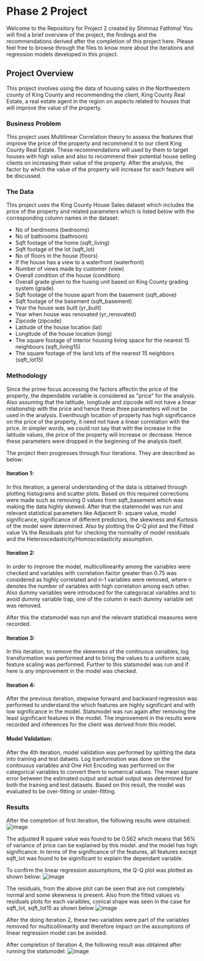# Phase 2 Project
Welcome to the Repository for Project 2 created by Shimnaz Fathima! You will find a brief overview of the project, the findings and the recommendations derived after the completion of this project here. Please feel free to browse through the files to know more about the iterations and regression models developed in this project.

## Project Overview

This project involves using the data of housing sales in the Northwestern county of King County and recommending the client, King County Real Estate, a real estate agent in the region on aspects related to houses that will improve the value of the property. 

### Business Problem

This project uses Multilinear Correlation theory to assess the features that improve the price of the property and recommend it to our client King County Real Estate. These recommendations will used by them to target houses with high value and also to recommend their potential house selling clients on increasing their value of the property. After the analysis, the factor by which the value of the property will increase for each feature will be discussed.

### The Data

This project uses the King County House Sales dataset which includes the price of the property and related parameters which is listed below with the corresponding column names in the dataset:

* No of berdrooms (bedrooms)
* No of bathrooms (bathroom)
* Sqft footage of the home (sqft_living)
* Sqft footage of the lot (sqft_lot)
* No of floors in the house (floors)
* If the house has a view to a waterfront (waterfront)
* Number of views made by customer (view)
* Overall condition of the house (condition)
* Overall grade given to the husing unit based on King County grading system (grade)
* Sqft footage of the house apart from the basement (sqft_above)
* Sqft footage of the basement (sqft_basement)
* Year the house was built (yr_built)
* Year when house was renovated (yr_renovated)
* Zipcode (zipcode)
* Latitude of the house location (lat)
* Longitude of the house location (long)
* The square footage of interior housing living space for the nearest 15 neighbours (sqft_living15) 
* The square footage of the land lots of the nearest 15 neighbors (sqft_lot15)

### Methodology

Since the prime focus accessing the factors affectin the price of the property, the dependable variable is considered as "price" for the analysis. Also assuming that the latitude, longtiude and zipcode will not have a linear relationship with the price and hence these three parameters will not be used in the analysis. Eventhough location of property has high significance on the price of the property, it need not have a linear correlation with the price. In simpler words, we could not say that with the increase in the latitude values, the price of the property will increase or decrease. Hence these parameters were dropped in the beginning of the analysis itself.

The project then progresses through four iterations. They are described as below:

#### Iteration 1:
In this iteration, a general understanding of the data is obtained through plotting histograms and scatter plots. Based on this required corrections were made such as removing 0 values from sqft_basement which was making the data highly skewed. After that the statemodel was run and relevant statistical parameters like Adjacent R- square value, model significance, significance of different predictors, the skewness and Kurtosis of the model were determined. Also by plotting the Q-Q plot and the Fitted value Vs the Residuals plot for checking the normality of model residuals and the Heteroscedasticity/Homoscedasticity assumption.

#### Iteration 2:

In order to improve the model, multicollinearity among the variables were checked and variables with correlation factor greater than 0.75 was considered as highly correlated and n-1 variables were removed, where n denotes the number of variables with high correlation among each other. Also dummy variables were introduced for the categoracal variables and to avoid dummy variable trap, one of the column in each dummy variable set was removed.

After this the statsmodel was run and the relevant statistical measures were recorded.

#### Iteration 3:

In this iteration, to remove the skewness of the conitnuous variables, log transformation was performed and to bring the values to a uniform scale, feature scaling was performed. Further to this statsmodel was run and if here is any improvement in the model was checked.

#### Iteration 4:

After the previous iteration, stepwise forward and backward regression was performed to understand the which features are highly significant and with low significance in the model. Statsmodel was run again after removing the least significant features in the model. The improvement in the results were recorded and inferences for the client was derived from this model.

#### Model Validation:

After the 4th iteration, model validation was performed by splitting the data into training and test dataets. Log tranformation was done on the conitnuous variables and One Hot Encoding was performed on the categorical variables to convert them to numerical values. The mean square error between the estimated output and actual output was determined for both the training and test datasets. Based on this result, the model was evaluated to be over-fitting or under-fitting.

### Results

After the completion of first iteration, the following results were obtained:
![image](https://github.com/Shimnazzz/dsc-phase-2-project/assets/147800579/85293e70-9739-4780-9637-ce33fa024736)

The adjusted R square value was found to be 0.562 which means that 56% of variance of price can be explained by this model. and the model has high significance. In terms of the significance of the features, all features except sqft_lot was found to be siginificant to explain the dependant variable. 

To confirm the linear regression assumptions, the Q-Q plot was plotted as shown below: 
![image](https://github.com/Shimnazzz/dsc-phase-2-project/assets/147800579/9604989b-ced4-49f5-91f4-cd2ad7f24337)

The residuals, from the above plot can be seen that are not completely normal and some skewness is present. Also from the fitted values vs residuals plots for each varaibles, conical shape was seen in the case for sqft_lot, sqft_lot15 as shown below
![image](https://github.com/Shimnazzz/dsc-phase-2-project/assets/147800579/84315376-6a15-4158-b121-a6372ddd8378)

After the doing iteration 2, these two variables were part of the variables removed for multicollinearity and therefore impact on the assumptions of linear regression model can be avoided.

After completion of Iteration 4, the following result was obtained after running the statsmodel:
![image](https://github.com/Shimnazzz/dsc-phase-2-project/assets/147800579/2d2825ff-6522-4704-89b8-b1790c78bc8d)



